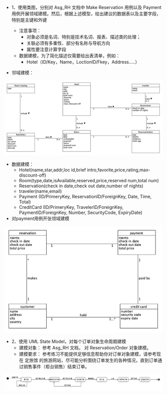 - 1、使用类图，分别对 Asg_RH 文档中 Make Reservation 用例以及 Payment 用例开展领域建模。然后，根据上述模型，给出建议的数据表以及主要字段，特别是主键和外键
  - 注意事项：
    - 对象必须是名词、特别是技术名词、报表、描述类的处理；
    - 关联必须有多重性、部分有名称与导航方向
    - 属性要注意计算字段
  - 数据建模，为了简化描述仅需要给出表清单，例如：
    - Hotel（ID/Key，Name，LoctionID/Fkey，Address…..）

- 邻域建模：

![](pic\make_reservation.png)

- 数据建模：
  - Hotel(name,star,addr,loc id,brief intro,favorite,price,rating,max-discount-off)
  - Room(type,date,isAvailable,reserved,price,reserved num,total num)
  - Reservation(check in date,check out date,number of nights)
  - traveler(name,email)
  - Payment (ID/PrimeryKey, ReservationID/ForeignKey, Date, Time, Total)
  - CreditCard (ID/PrimeryKey, TravelerID/ForeignKey, PaymentID/ForeignKey, Number, SecurityCode, ExpiryDate)
- 对payment用例开张领域建模

![](pic\payment.png)

- 2、使用 UML State Model，对每个订单对象生命周期建模
  - 建模对象： 参考 Asg_RH 文档， 对 Reservation/Order 对象建模。
  - 建模要求： 参考练习不能提供足够信息帮助你对订单对象建模，请参考现在 定旅馆 的旅游网站，尽可能分析围绕订单发生的各种情况，直到订单通过销售事件（柜台销售）结束订单。

![](pic/order.png)

